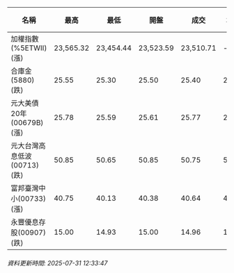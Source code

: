 | 名稱 | 最高 | 最低 | 開盤 | 成交 | 均價 | 成交金額(億) | 昨收 | 漲跌幅 | 漲跌 | 總量 | 昨量 | 振幅 |
| -------- | -------- | -------- | -------- |-------- | -------- | -------- |-------- |-------- |-------- | -------- | -------- |-------- |
|加權指數(%5ETWII) (漲)|23,565.32|23,454.44|23,523.59|23,510.71|-|2,954.53|23,461.72|0.21%|48.99|5,470,224|0|0.47%|
|合庫金(5880) (跌)|25.55|25.30|25.50|25.40|25.44|1.30|25.65|0.97%|0.25|5,113|8,019|0.97%|
|元大美債20年(00679B) (漲)|25.78|25.59|25.61|25.77|25.71|11.30|25.61|0.62%|0.16|43,955|51,261|0.74%|
|元大台灣高息低波(00713) (跌)|50.85|50.65|50.85|50.75|50.74|3.47|50.90|0.29%|0.15|6,843|6,722|0.39%|
|富邦臺灣中小(00733) (漲)|40.75|40.13|40.38|40.64|40.58|0.481|40.38|0.64%|0.26|1,184|644|1.54%|
|永豐優息存股(00907) (跌)|15.00|14.93|15.00|14.96|14.97|0.155|14.99|0.20%|0.03|1,036|1,242|0.47%|
###### 資料更新時間: 2025-07-31 12:33:47